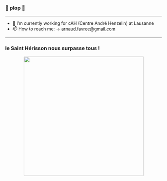 ### 🔶 plop 🔶

---

- 🌱 I’m currently working for cAH (Centre André Henzelin) at Lausanne
- 📫 How to reach me: -> arnaud.favree@gmail.com

---

### le Saint Hérisson nous surpasse tous !

<div id="bottom" align="center">
  <img src="https://media.giphy.com/media/YG9ZrTpBcWt6kpsvaX/giphy.gif" width="385"/>
</div>
